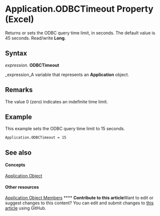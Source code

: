 
# Application.ODBCTimeout Property (Excel)

Returns or sets the ODBC query time limit, in seconds. The default value is 45 seconds. Read/write  **Long**.


## Syntax

 _expression_. **ODBCTimeout**

 _expression_A variable that represents an  **Application** object.


## Remarks

The value 0 (zero) indicates an indefinite time limit.


## Example

This example sets the ODBC query time limit to 15 seconds.


```
Application.ODBCTimeout = 15
```


## See also


#### Concepts


 [Application Object](19b73597-5cf9-4f56-8227-b5211f657f6f.md)
#### Other resources


 [Application Object Members](4cb9ca42-8d07-cc9c-2d80-4eb9a5921e1e.md)
****   **Contribute to this article**Want to edit or suggest changes to this content? You can edit and submit changes to  [this article](https://github.com/jhershey00/VBA_Excel_Test/OpenXMLCon/articles/92262209-6a0f-f58f-e2d7-2f502f6bd397.md) using GitHub.

